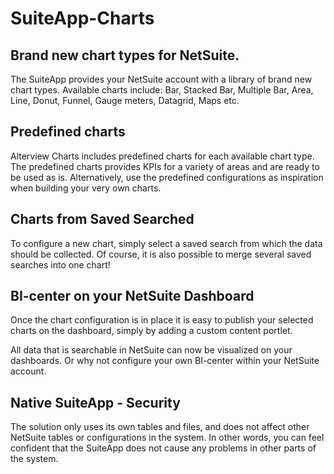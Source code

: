 # SuiteApp-Charts
## Brand new chart types for NetSuite.
The SuiteApp provides your NetSuite account with a library of brand new chart types. Available charts include: Bar, Stacked Bar, Multiple Bar, Area, Line, Donut, Funnel, Gauge meters, Datagrid, Maps etc.

## Predefined charts
Alterview Charts includes predefined charts for each available chart type. The predefined charts provides KPIs for a variety of areas and are ready to be used as is. Alternatively, use the predefined configurations as inspiration when building your very own charts.

## Charts from Saved Searched
To configure a new chart, simply select a saved search from which the data should be collected. Of course, it is also possible to merge several saved searches into one chart!

## BI-center on your NetSuite Dashboard
Once the chart configuration is in place it is easy to publish your selected charts on the dashboard, simply by adding a custom content portlet.

All data that is searchable in NetSuite can now be visualized on your dashboards. Or why not configure your own BI-center within your NetSuite account.

## Native SuiteApp - Security
The solution only uses its own tables and files, and does not affect other NetSuite tables or configurations in the system. In other words, you can feel confident that the SuiteApp does not cause any problems in other parts of the system.
